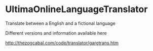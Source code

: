 UltimaOnlineLanguageTranslator
==============================

Translate between a English and a fictional language


Different versions and information available here

http://thezogcabal.com/code/translator/gargtrans.htm
